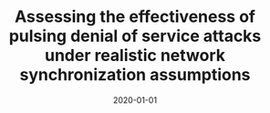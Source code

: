 ---
title: "Assessing the effectiveness of pulsing denial of service attacks under realistic network synchronization assumptions"
collection: publications
permalink: /publication/2020-01-01-Assessing-the-effectiveness-of-pulsing-denial-of-service-attacks-under-realistic-network-synchronization-assumptions
date: 2020-01-01
venue: 'Comput. Networks'
paperurl: 'https://doi.org/10.1016/j.comnet.2020.107146'
citation: ' Jeman Park,  Manar Mohaisen,  DaeHun Nyang,  David Mohaisen, &quot;Assessing the effectiveness of pulsing denial of service attacks under realistic network synchronization assumptions.&quot; Comput. Networks, 2020.'
---
